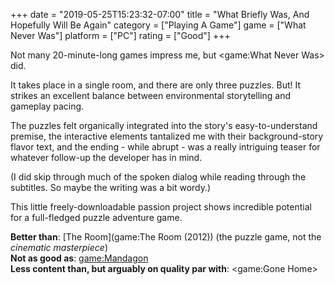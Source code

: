 +++
date = "2019-05-25T15:23:32-07:00"
title = "What Briefly Was, And Hopefully Will Be Again"
category = ["Playing A Game"]
game = ["What Never Was"]
platform = ["PC"]
rating = ["Good"]
+++

Not many 20-minute-long games impress me, but <game:What Never Was> did.

It takes place in a single room, and there are only three puzzles.  But!  It strikes an excellent balance between environmental storytelling and gameplay pacing.

The puzzles felt organically integrated into the story's easy-to-understand premise, the interactive elements tantalized me with their background-story flavor text, and the ending - while abrupt - was a really intriguing teaser for whatever follow-up the developer has in mind.

(I did skip through much of the spoken dialog while reading through the subtitles.  So maybe the writing was a bit wordy.)

This little freely-downloadable passion project shows incredible potential for a full-fledged puzzle adventure game.

<b>Better than</b>: [The Room](game:The Room (2012)) (the puzzle game, not the <i>cinematic masterpiece</i>)  
<b>Not as good as</b>: <game:Mandagon>  
<b>Less content than, but arguably on quality par with</b>: <game:Gone Home>
